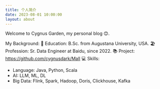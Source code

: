 ```yaml
---
title: 个人简介
date: 2023-08-01 10:00:00
layout: about
---
```


Welcome to Cygnus Garden, my personal blog 😊.

My Background:
🏫 Education: B.Sc. from Augustana University, USA.
🏖️ Profession: Sr. Data Engineer at Baidu, since 2022.
📚 Project: https://github.com/cygnusdark/Mall
💻 Skills: 
* Language: Java, Python, Scala
* AI: LLM, ML, DL
* Big Data: Flink, Spark, Hadoop, Doris, Clickhouse, Kafka



